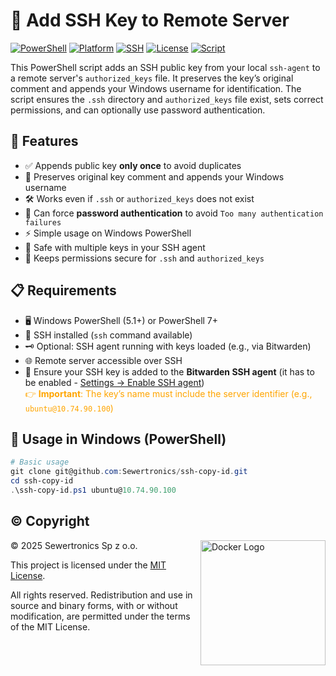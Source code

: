 # 🔑 Add SSH Key to Remote Server

[![PowerShell](https://img.shields.io/badge/language-PowerShell-blue?logo=powershell)](https://docs.microsoft.com/powershell/)
[![Platform](https://img.shields.io/badge/platform-Windows-lightgrey?logo=windows)](https://www.microsoft.com/windows/)
[![SSH](https://img.shields.io/badge/SSH-Enabled-green?logo=ssh)](https://www.openssh.com/)
[![License](https://img.shields.io/badge/license-MIT-green)](LICENSE)
[![Script](https://img.shields.io/badge/type-script-yellow)](add-sshkey.ps1)

This PowerShell script adds an SSH public key from your local `ssh-agent` to a remote server's `authorized_keys` file. It preserves the key’s original comment and appends your Windows username for identification. The script ensures the `.ssh` directory and `authorized_keys` file exist, sets correct permissions, and can optionally use password authentication.

## 🌟 Features

- ✅ Appends public key **only once** to avoid duplicates
- 📝 Preserves original key comment and appends your Windows username
- 🛠 Works even if `.ssh` or `authorized_keys` does not exist
- 🔐 Can force **password authentication** to avoid `Too many authentication failures`
- ⚡ Simple usage on Windows PowerShell
- 🧩 Safe with multiple keys in your SSH agent
- 📌 Keeps permissions secure for `.ssh` and `authorized_keys`

## 📋 Requirements

- 🖥 Windows PowerShell (5.1+) or PowerShell 7+
- 🔧 SSH installed (`ssh` command available)
- 🗝 Optional: SSH agent running with keys loaded (e.g., via Bitwarden)
- 🌐 Remote server accessible over SSH
- 🔑 Ensure your SSH key is added to the **Bitwarden SSH agent** (it has to be enabled - [Settings -> Enable SSH agent](https://bitwarden.com/help/ssh-agent/#enable-ssh-agent))
  <br /><span style="color: orange">👉 **Important**: The key’s name must include the server identifier (e.g., `ubuntu@10.74.90.100`)</span>

## 🚀 Usage in Windows (PowerShell)

```powershell
# Basic usage
git clone git@github.com:Sewertronics/ssh-copy-id.git
cd ssh-copy-id
.\ssh-copy-id.ps1 ubuntu@10.74.90.100
```

## ©️ Copyright

<img src="https://sewertronics.com/wp-content/uploads/2024/06/sewertronics-logo-CMYK-black.png.webp" alt="Docker Logo" width="200" align="right">
© 2025 Sewertronics Sp z o.o.

This project is licensed under the [MIT License](LICENSE).

All rights reserved. Redistribution and use in source and binary forms, with or without modification, are permitted under the terms of the MIT License.
